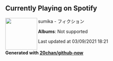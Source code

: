 ## Currently Playing on Spotify

[<img align="left" width="100" src="https://i.scdn.co/image/ab67616d0000b273afc77adee05a9b93078ac321">](https://open.spotify.com/album/3foRklHeA5lXq56ZsEbkfv)

sumika - フィクション

**Albums**: Not supported

Last updated at 03/09/2021 18:21

#### Generated with [20chan/github-now](https://github.com/20chan/github-now)


<!--
**20chan/20chan** is a ✨ _special_ ✨ repository because its `README.md` (this file) appears on your GitHub profile.

Here are some ideas to get you started:

- 🔭 I’m currently working on ...
- 🌱 I’m currently learning ...
- 👯 I’m looking to collaborate on ...
- 🤔 I’m looking for help with ...
- 💬 Ask me about ...
- 📫 How to reach me: ...
- 😄 Pronouns: ...
- ⚡ Fun fact: ...
-->
